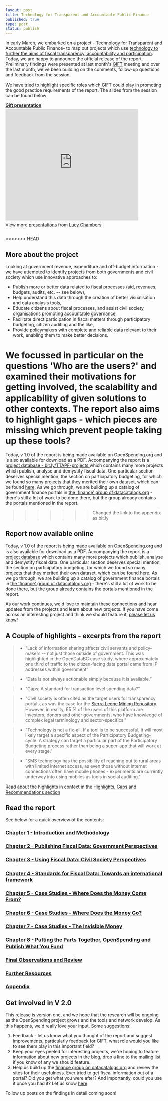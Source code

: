 ```yaml
--- 
layout: post
title: Technology for Transparent and Accountable Public Finance
published: true
type: post
status: publish
---
```


In early March, we embarked on a project - Technology for Transparent and Accountable Public Finance- to map out projects which use [technology to further the aims of fiscal transparency, accountability and participation](http://openspending.org/blog/2012/03/12/technology-for-fiscal-transparency-where-next.html). Today, we are happy to announce the official release of the report. Preliminary findings were presented at last month's [GIFT](http://fiscaltransparency.net/) meeting and over the last month, we've been building on the comments, follow-up questions and feedback from the session. 

We have tried to highlight specific roles which GIFT could play in promoting the good practice requirements of the report. The slides from the session can be found below:

<div style="width:425px" id="__ss_12607771"> <strong style="display:block;margin:12px 0 4px"><a href="http://www.slideshare.net/lucyfedia/gift-presentation-12607771" title="Gift presentation" target="_blank">Gift presentation</a></strong> <iframe src="http://www.slideshare.net/slideshow/embed_code/12607771" width="425" height="355" frameborder="0" marginwidth="0" marginheight="0" scrolling="no" allowfullscreen></iframe> <div style="padding:5px 0 12px"> View more <a href="http://www.slideshare.net/" target="_blank">presentations</a> from <a href="http://www.slideshare.net/lucyfedia" target="_blank">Lucy Chambers</a> </div> </div>

<<<<<<< HEAD
## More about the project

Looking at government revenue, expenditure and off-budget information - we have attempted to identify projects from both governments and civil society which use innovative approaches to: 

* Publish more or better data related to fiscal processes (aid, revenues, budgets, audits, etc. -- see below),
* Help understand this data through the creation of better visualisation and data analysis tools,
* Educate citizens about fiscal processes, and assist civil society organisations promoting accountable governance,
* Facilitate direct participation in fiscal matters through participatory budgeting, citizen auditing and the like,
* Provide policymakers with complete and reliable data relevant to their work, enabling them to make better decisions.

We focussed in particular on the questions 'Who are the users?' and examined their motivations for getting involved, the scalability and applicability of given solutions to other contexts. The report also aims to highlight gaps - which pieces are missing which prevent people taking up these tools?
=======
Today, v 1.0  of the report is being made available on OpenSpending.org and is also available for download as a PDF. Accompanying the report is a [project database - bit.ly/TTAPF-projects ](https://bit.ly/TTAPF-projects) which contains many more projects which publish, analyse and demystify fiscal data. One particular section deserves special mention, the section on participatory budgeting, for which we found so many projects that they merited their own dataset, which can be found [here](https://docs.google.com/spreadsheet/ccc?key=0AvoV_cBqwo28dE9fZy02NEt2UGxPTnRQMTEzaUhTOGc#gid=4). As we go through, we are building up a catalog of government finance portals in [the 'finance' group of datacatalogs.org](http://datacatalogs.org/group/finance) - there's still a lot of work to be done there, but the group already contains the portals mentioned in the report. 
>>>>>>> Changed the link to the appendix as bit.ly

## Report now available online

Today, v 1.0  of the report is being made available on [OpenSpending.org](http://openspending.org/resources/gift/index.html) and is also available for download as a PDF. Accompanying the report is a [project database](https://docs.google.com/spreadsheet/ccc?key=0AvoV_cBqwo28dDBHNUJaWUFLQS1rNDY3YWFBcU5VQ0E&pli=1#gid=0) which contains many more projects which publish, analyse and demystify fiscal data. One particular section deserves special mention, the section on participatory budgeting, for which we found so many projects that they merited their own dataset, which can be found [here](https://docs.google.com/spreadsheet/ccc?key=0AvoV_cBqwo28dE9fZy02NEt2UGxPTnRQMTEzaUhTOGc#gid=4). As we go through, we are building up a catalog of government finance portals in [the 'finance' group of datacatalogs.org](http://datacatalogs.org/group/finance) - there's still a lot of work to be done there, but the group already contains the portals mentioned in the report. 

As our work continues, we'd love to maintain these connections and hear updates from the projects and learn about new projects. If you have come across an interesting project and think we should feature it, [please let us know](mailto:gift-report@okfn.org)! 

## A Couple of highlights - excerpts from the report

> * "Lack of information sharing affects civil servants and policy-makers -- not just those outside of government. This was highlighted in the OpenDataBC case study, where approximately one third of traffic to the citizen-facing data portal came from IP addresses within government"

> * “Data is not always actionable simply because it is available.”

> * "Gaps: A standard for transaction level spending data?"

> * "Civil society is often cited as the target users for transparency portals, as was the case for the [Sierra Leone Mining Repository](http://sierraleone.revenuesystems.org/login/auth). However, in reality, 65 % of the users of this platform are investors, donors and other governments, who have knowledge of complex legal terminology and sector-specifics."

> * "Technology is not a fix-all. If a tool is to be successful, it will most likely target a specific aspect of the Participatory Budgeting-cycle. A strategy can target a particular part of the Participatory Budgeting process rather than being a super-app that will work at every stage."

> * "SMS technology has the possibility of reaching out to rural areas with limited internet access, as even those without internet connections often have mobile phones - experiments are currently underway into using mobiles as tools in social auditing."

Read about the highlights in context in the [Highlights, Gaps and Recommendations section](http://openspending.org/resources/gift/chapter1-3.html)

## Read the report

See below for a quick overview of the contents: 

### [Chapter 1 - Introduction and Methodology](http://openspending.org/resources/gift/chapter1.html)

### [Chapter 2 - Publishing Fiscal Data: Government Perspectives](http://openspending.org/resources/gift/chapter2-intro.html)

### [Chapter 3 - Using Fiscal Data: Civil Society Perspectives](http://openspending.org/resources/gift/chapter3-intro.html)

### [Chapter 4 - Standards for Fiscal Data:  Towards an international framework](http://openspending.org/resources/gift/chapter4-intro.html)

### [Chapter 5 - Case Studies - Where Does the Money Come From?](http://openspending.org/resources/gift/chapter5-intro.html)

### [Chapter 6 - Case Studies - Where Does the Money Go?](http://openspending.org/resources/gift/chapter6-intro.html)

### [Chapter 7 - Case Studies - The Invisible Money](http://openspending.org/resources/gift/chapter7-intro.html)

### [Chapter 8 - Putting the Parts Together, OpenSpending and Publish What You Fund](http://openspending.org/resources/gift/chapter8-intro.html)
### [Final Observations and Review](http://openspending.org/resources/gift/chapter9-intro.html)
### [Further Resources](http://openspending.org/resources/gift/bibliography.html)
### [Appendix](http://openspending.org/resources/gift/chapter10-intro.html)

## Get involved in V 2.0

This release is version one, and we hope that the research will be ongoing as the OpenSpending project grows and the tools and network develop. As this happens, we'd really love your input. Some suggestions: 

1. Feedback - let us know what you thought of the report and suggest improvements, particularly feedback for GIFT, what role would you like to see them play in this important field? 
2. Keep your eyes peeled for interesting projects, we're hoping to feature information about new projects in the blog, drop a line to the [mailing list](http://lists.okfn.org/mailman/listinfo/openspending) if you know of any we should feature. 
3. Help us build up the [finance group on datacatalogs.org](http://datacatalogs.org/group/finance) and review the sites for their usefulness. Ever tried to get fiscal information out of a portal? Did you get what you were after? And importantly, could you use it once you had it? Let us know [here](https://docs.google.com/spreadsheet/viewform?formkey=dGNXNVFXdDlPNlRDaXB2bXc0aGR5UVE6MQ#gid=0).

Follow up posts on the findings in detail coming soon!